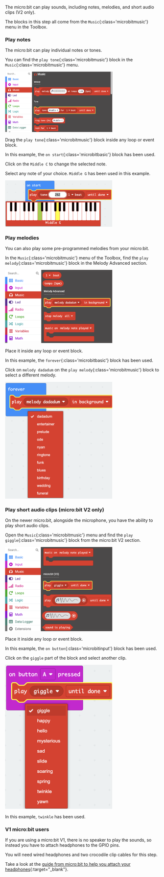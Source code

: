 The micro:bit can play sounds, including notes, melodies, and short audio clips (V2 only).

The blocks in this step all come from the `Music`{:class='microbitmusic'} menu in the Toolbox.

### Play notes

The micro:bit can play individual notes or tones.

You can find the `play tone`{:class='microbitmusic'} block in the `Music`{:class='microbitmusic'} menu.

<img src="images/music-playtone.png" alt="The Music menu open with the 'play tone' block highlighted." width="350"/>

Drag the `play tone`{:class='microbitmusic'} block inside any loop or event block.

In this example, the `on start`{:class='microbitbasic'} block has been used.

Click on the `Middle C` to change the selected note.

Select any note of your choice. `Middle G` has been used in this example.

<img src="images/playtone-middleg.png" alt="The drop-down menu on the play tone block expanded with `middle G` highlighted." width="350"/>

### Play melodies

You can also play some pre-programmed melodies from your micro:bit.

In the `Music`{:class='microbitmusic'} menu of the Toolbox, find the `play melody`{:class='microbitmusic'} block in the Melody Advanced section.

<img src="images/play-melody.png" alt="The Music menu open with the 'play melody' block highlighted." width="350"/>

Place it inside any loop or event block.

In this example, the `forever`{:class='microbitbasic'} block has been used.

Click on `melody dadadum` on the `play melody`{:class='microbitmusic'} block to select a different melody.

<img src="images/melody-choices.png" alt="The drop-down menu on the play melody block expanded to show the melody options." width="350"/>

### Play short audio clips (micro:bit V2 only)

On the newer micro:bit, alongside the microphone, you have the ability to play short audio clips.

Open the `Music`{:class='microbitmusic'} menu and find the `play giggle`{:class='microbitmusic'} block from the micro:bit V2 section.

<img src="images/play-giggle.png" alt="The Music menu open with the 'play giggle' block highlighted." width="350"/>

Place it inside any loop or event block.

In this example, the `on button`{:class='microbitinput'} block has been used.

Click on the `giggle` part of the block and select another clip.

<img src="images/playgiggle-choices.png" alt="The drop-down menu on the 'play giggle' block expanded to show clip options." width="350"/>

In this example, `twinkle` has been used.

### V1 micro:bit users

If you are using a micro:bit V1, there is no speaker to play the sounds, so instead you have to attach headphones to the GPIO pins.

You will need wired headphones and two crocodile clip cables for this step.

Take a look at the [guide from micro:bit to help you attach your headphones](https://makecode.microbit.org/projects/hack-your-headphones/make){:target="\_blank"}.
